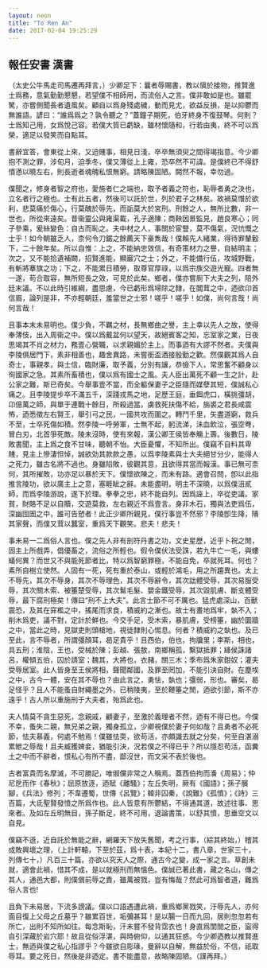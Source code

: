```yaml
---
layout: neon
title: "To Ren An"
date: 2017-02-04 19:25:29
---
```


## 報任安書 漢書

（太史公牛馬走司馬遷再拜言，）少卿足下：曩者辱賜書，教以愼於接物，推賢進士爲務，意氣勤勤懇懇，若望僕不相師用，而流俗人之言。僕非敢如是也。雖罷駑，亦嘗側聞長者遺風矣。顧自以爲身殘處穢，動而見尤，欲益反損，是以抑鬱而無誰語。諺曰：“誰爲爲之？孰令聽之？”蓋鐘子期死，伯牙終身不復鼓琴。何則？士爲知己用，女爲悅己容。若僕大質已虧缺，雖材懷隨和，行若由夷，終不可以爲榮，適足以發笑而自點耳。

書辭宜答，會東從上來，又迫賤事，相見日淺，卒卒無須臾之間得竭指意。今少卿抱不測之罪，涉旬月，迫季冬，僕又薄從上上雍，恐卒然不可諱。是僕終已不得舒憤懣以曉左右，則長逝者魂魄私恨無窮。請略陳固陋。闕然不報，幸勿過。

僕聞之，修身者智之府也，愛施者仁之端也，取予者義之符也，恥辱者勇之決也，立名者行之極也。士有此五者，然後可以託於世，列於君子之林矣。故禍莫憯於欲利，悲莫痛於傷心，行莫醜於辱先，而詬莫大於宮刑。刑餘之人，無所比數，非一世也，所從來遠矣。昔衞靈公與雍渠載，孔子適陳；商鞅因景監見，趙良寒心；同子參乘，爰絲變色：自古而恥之。夫中材之人，事關於宦豎，莫不傷氣，況忼慨之士乎！如今朝雖乏人，柰何令刀鋸之餘薦天下豪雋哉！僕賴先人緒業，得待罪輦轂下，二十餘年矣。所以自惟：上之，不能納忠效信，有奇策材力之譽，自結明主；次之，又不能拾遺補闕，招賢進能，顯巖穴之士；外之，不能備行伍，攻城野戰，有斬將搴旗之功；下之，不能累日積勞，取尊官厚祿，以爲宗族交遊光寵。四者無一遂，苟合取容，無所短長之效，可見於此矣。鄉者，僕亦嘗厠下大夫之列，陪外廷末議。不以此時引維綱，盡思慮，今已虧形爲埽除之隸，在闒茸之中，迺欲卬首信眉，論列是非，不亦輕朝廷，羞當世之士邪！嗟乎！嗟乎！如僕，尚何言哉！尚何言哉！

且事本末未易明也。僕少負，不羈之材，長無鄉曲之譽，主上幸以先人之故，使得奉薄伎，出入周衞之中。僕以爲戴盆何以望天，故絕賓客之知，忘室家之業，日夜思竭其不肖之材力，務壹心營職，以求親媚於主上。而事迺有大謬不然者。夫僕與李陵俱居門下，素非相善也，趣舍異路，未嘗銜盃酒接殷勤之歡。然僕觀其爲人自奇士，事親孝，與士信，臨財廉，取予義，分別有讓，恭儉下人，常思奮不顧身以徇國家之急。其素所畜積也，僕以爲有國士之風。夫人臣出萬死不顧一生之計，赴公家之難，斯已奇矣。今舉事壹不當，而全軀保妻子之臣隨而媒孽其短，僕誠私心痛之。且李陵提步卒不滿五千，深踐戎馬之地，足歷王庭，垂餌虎口，橫挑彊胡，卬億萬之師，與單于連戰十餘日，所殺過當。虜救死扶傷不給，旃裘之君長咸震怖，迺悉徵左右賢王，舉引弓之民，一國共攻而圍之。轉鬥千里，矢盡道窮，救兵不至，士卒死傷如積。然李陵一呼勞軍，士無不起，躬流涕，沬血飲泣，張空弮，冒白刃，北首爭死敵。陵未沒時，使有來報，漢公卿王侯皆奉觴上壽。後數日，陵敗書聞，主上爲之食不甘味，聽朝不怡。大臣憂懼，不知所出。僕竊不自料其卑賤，見主上慘淒怛悼，誠欲効其款款之愚，以爲李陵素與士大夫絕甘分少，能得人之死力，雖古名將不過也。身雖陷敗，彼觀其意，且欲得其當而報漢。事已無可柰何，其所摧敗，功亦足以暴於天下。僕懷欲陳之，而未有路。適會召問，卽以此指推言陵功，欲以廣主上之意，塞睚眦之辭。未能盡明，明主不深曉，以爲僕沮貳師，而爲李陵游說，遂下於理。拳拳之忠，終不能自列。因爲誣上，卒從吏議。家貧，財賂不足以自贖，交遊莫救，左右親近不爲壹言。身非木石，獨與法吏爲伍，深幽囹圄之中，誰可告愬者！此正少卿所親見，僕行事豈不然邪？李陵卽生降，隤其家聲，而僕又茸以蠶室，重爲天下觀笑。悲夫！悲夫！

事未易一二爲俗人言也。僕之先人非有剖符丹書之功，文史星歷，近乎卜祝之閒，固主上所戲弄，倡優畜之，流俗之所輕也。假令僕伏法受誅，若九牛亡一毛，與螻蟻何異？而世又不與能死節者比，特以爲智窮罪極，不能自免，卒就死耳。何也？素所自樹立使然。人固有一死，死有重於泰山，或輕於鴻毛，用之所趨異也。太上不辱先，其次不辱身，其次不辱理色，其次不辱辭令，其次詘體受辱，其次易服受辱，其次關木索、被箠楚受辱，其次鬄毛髮、嬰金鐵受辱，其次毀肌膚、斷支體受辱，最下腐刑極矣！傳曰“刑不上大夫”。此言士節不可不厲也。猛虎處深山，百獸震恐，及其在穽檻之中，搖尾而求食，積威約之漸也。故士有畫地爲牢，埶不入；削木爲吏，議不對，定計於鮮也。今交手足，受木索，暴肌膚，受榜箠，幽於圜牆之中，當此之時，見獄吏則頭槍地，視徒隸則心惕息。何者？積威約之埶也。及已至此，言不辱者，所謂彊顏耳，曷足貴乎！且西伯，伯也，拘牖里；李斯，相也，具五刑；淮陰，王也，受械於陳；彭越、張敖，南鄉稱孤，繫獄抵罪；絳侯誅諸呂，權傾五伯，囚於請室；魏其，大將也，衣赭，關三木；季布爲朱家鉗奴；灌夫受辱居室。此人皆身至王侯將相，聲聞鄰國，及罪至罔加，不能引決自財。在塵埃之中，古今一體，安在其不辱也？由此言之，勇怯，埶也；彊弱，形也。審矣，曷足怪乎？且人不能蚤自財繩墨之外，已稍陵夷，至於鞭箠之閒，迺欲引節，斯不亦遠乎！古人所以重施刑于大夫者，殆爲此也。

夫人情莫不貪生惡死，念親戚，顧妻子，至激於義理者不然，迺有不得已也。今僕不幸，蚤失二親，無兄弟之親，獨身孤立，少卿視僕於妻子何如哉？且勇者不必死節，怯夫慕義，何處不勉焉！僕雖怯耎，欲苟活，亦頗識去就之分矣，何至自湛溺累紲之辱哉！且夫臧獲婢妾，猶能引決，況若僕之不得已乎？所以隱忍苟活，函糞土之中而不辭者，恨私心有所不盡，鄙沒世，而文采不表於後也。

古者富貴而名摩滅，不可勝記，唯俶儻非常之人稱焉。蓋西伯拘而濥《周易》；仲尼戹而作《春秋》；屈原放逐，迺賦《離騷》；左丘失明，厥有《國語》；孫子臏腳，《兵法》修列；不韋遷蜀，世傳《呂覽》；韓非囚秦，《說難》《孤憤》；《詩》三百篇，大氐聖賢發憤之所爲作也。此人皆意有所鬱結，不得通其道，故述往事、思來者。及如左丘明無目，孫子斷足，終不可用，退論書策，以舒其憤，思垂空文以自見。

僕竊不遜，近自託於無能之辭，網羅天下放失舊聞，考之行事，（綜其終始，）稽其成敗興壞之理，（上計軒轅，下至於茲，爲十表，本紀十二，書八章，世家三十，列傳七十，）凡百三十篇。亦欲以究天人之際，通古今之變，成一家之言。草創未就，適會此禍，惜其不成，是以就極刑而無慍色。僕誠已著此書，藏之名山，傳之其人，通邑大都，則僕償前辱之責，雖萬被戮，豈有悔哉？然此可爲智者道，難爲俗人言也!

且負下未易居，下流多謗議。僕以口語遇遭此禍，重爲鄉黨戮笑，汙辱先人，亦何面目復上父母之丘墓乎？雖累百世，垢彌甚耳！是以腸一日而九回，居則忽忽若有所亡，出則不知所如往。每念斯恥，汗未嘗不發背霑衣也！身直爲閨閤之臣，寍得自引深藏於岩穴耶！故且從俗浮湛，與時俯仰，以通其狂惑。今少卿迺教以推賢進士，無迺與僕之私心指謬乎？今雖欲自彫瑑，曼辭以自解，無益於俗，不信，祇取辱耳。要之死日，然後是非迺定。書不能盡意，故略陳固陋。（謹再拜。）
